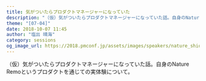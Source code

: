 ```yaml
---
title: 気がついたらプロダクトマネージャーになっていた
description: "（仮）気がついたらプロダクトマネージャーになっていた話。自身のNature Remoというプロダクトを通じての実体験について。"
theme: "[07-04]"
date: 2018-10-07 11:45
author: "塩出 晴海"
category: sessions
og_image_url: https://2018.pmconf.jp/assets/images/speakers/nature_shiode.jpg
---
```

（仮）気がついたらプロダクトマネージャーになっていた話。自身のNature Remoというプロダクトを通じての実体験について。
